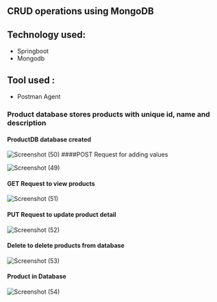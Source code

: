 ## CRUD operations using MongoDB
## Technology used:
- Springboot
- Mongodb
## Tool used :
- Postman Agent
### Product database stores products with unique id, name and description 
#### ProductDB database created 
 ![Screenshot (50)](https://github.com/user-attachments/assets/a5db2ec3-8442-4ed1-a4bc-d28ccbf6eabc)
####POST Request for adding values

![Screenshot (49)](https://github.com/user-attachments/assets/bc330512-5890-43c8-9d08-5a61f00f8e4c)
#### GET Request to view products

![Screenshot (51)](https://github.com/user-attachments/assets/bb70c95b-d2be-4971-87f9-0c834b51a5b7)
#### PUT Request to update product detail
![Screenshot (52)](https://github.com/user-attachments/assets/3b5d77e6-dbfe-4bb9-ad27-9e880636b855)
#### Delete to delete products from database

![Screenshot (53)](https://github.com/user-attachments/assets/75df91c1-9f1e-42a9-8e15-5c24f6557100)
#### Product in Database
![Screenshot (54)](https://github.com/user-attachments/assets/c4bea918-c3a4-4b12-bfb9-52df2bdd864d)
